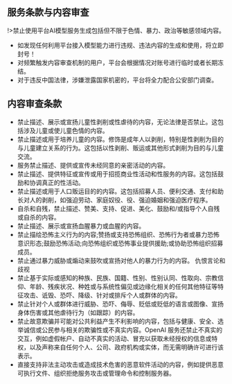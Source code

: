 ## 服务条款与内容审查

!>禁止使用平台AI模型服务生成包括但不限于色情、暴力、政治等敏感领域内容。

- 如发现任何利用平台接入模型能力进行违规、违法内容的生成和使用，将立即封号！
- 对频繁触发内容审查机制的用户，平台会根据情况对账号进行临时或者长期冻结。
- 对于违反中国法律，涉嫌泄露国家机密的，平台将全力配合公安部门调查。

## 内容审查条款

- 禁止描述、展示或宣扬儿童性剥削或性虐待的内容，无论法律是否禁止。这包括涉及儿童或使儿童色情的内容。
- 禁止描述或用于培养儿童的内容。修饰是成年人以剥削，特别是性剥削为目的与儿童建立关系的行为。这包括以性剥削、贩运或其他形式剥削为目的与儿童交流。
- 服务禁止描述、提供或宣传未经同意的亲密活动的内容。
- 禁止描述、提供特征或宣传或用于招揽商业性活动和性服务的内容。这包括鼓励和协调真正的性活动。
- 禁止描述或用于人口贩运目的的内容。这包括招募人员、便利交通、支付和助长对人的剥削，如强迫劳动、家庭奴役、役、强迫婚姻和强迫医疗程序。
- 自杀和自残，禁止描述、赞美、支持、促进、美化、鼓励和/或指导个人自残或自杀的内容。
- 禁止描述、展示或宣扬血腥暴力或血腥的内容。
- 禁止描绘恐怖主义行为的内容;赞扬或支持恐怖组织、恐怖行为者或暴力恐怖意识形态;鼓励恐怖活动;向恐怖组织或恐怖事业提供援助;或协助恐怖组织招募成员。
- 禁止通过暴力威胁或煽动来鼓吹或宣扬对他人的暴力行为的内容。 仇恨言论和歧视
- 禁止基于实际或感知的种族、民族、国籍、性别、性别认同、性取向、宗教信仰、年龄、残疾状况、种姓或与系统性偏见或边缘化相关的任何其他特征等特征攻击、诋毁、恐吓、降级、针对或排斥个人或群体的内容。
- 禁止针对个人或群体进行威胁、恐吓、侮辱、贬低或贬低的语言或图像、宣扬身体伤害或其他虐待行为（如跟踪）的内容。
- 禁止故意欺骗并可能对公共利益产生不利影响的内容，包括与健康、安全、选举诚信或公民参与相关的欺骗性或不真实内容。OpenAI 服务还禁止不真实的交互，例如虚假帐户、自动不真实的活动、冒充以获取未经授权的信息或特权，以及声称来自任何个人、公司、政府机构或实体，而无需明确许可进行该表示。
- 直接支持非法主动攻击或造成技术危害的恶意软件活动的内容，例如提供恶意可执行文件、组织拒绝服务攻击或管理命令和控制服务器。
